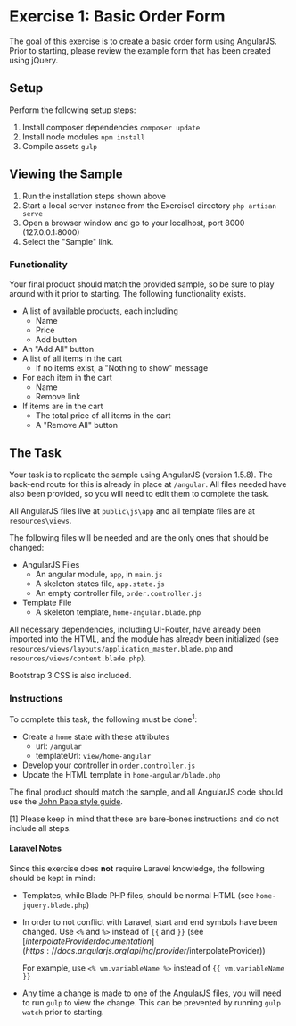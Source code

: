 # Exercise 1: Basic Order Form

The goal of this exercise is to create a basic order form using AngularJS. Prior to starting, please review the example form that has been created using jQuery.

## Setup

Perform the following setup steps:

1. Install composer dependencies
`composer update`
2. Install node modules
`npm install`
3. Compile assets
`gulp`

## Viewing the Sample

1. Run the installation steps shown above
2. Start a local server instance from the Exercise1 directory
`php artisan serve`
3. Open a browser window and go to your localhost, port 8000 (127.0.0.1:8000)
4. Select the "Sample" link.

### Functionality

Your final product should match the provided sample, so be sure to play around with it prior to starting. The following functionality exists.

* A list of available products, each including
  * Name
  * Price
  * Add button
* An "Add All" button
* A list of all items in the cart
  * If no items exist, a "Nothing to show" message
* For each item in the cart
  * Name
  * Remove link
* If items are in the cart
  * The total price of all items in the cart
  * A "Remove All" button

## The Task

Your task is to replicate the sample using AngularJS (version 1.5.8). The back-end route for this is already in place at `/angular`. All files needed have also been provided, so you will need to edit them to complete the task.

All AngularJS files live at `public\js\app` and all template files are at `resources\views`.

The following files will be needed and are the only ones that should be changed:

* AngularJS Files
  * An angular module, `app`, in `main.js`
  * A skeleton states file, `app.state.js`
  * An empty controller file, `order.controller.js`
* Template File
  * A skeleton template, `home-angular.blade.php`

All necessary dependencies, including UI-Router, have already been imported into the HTML, and the module has already been initialized (see `resources/views/layouts/application_master.blade.php` and `resources/views/content.blade.php`).

Bootstrap 3 CSS is also included.

### Instructions

To complete this task, the following must be done<sup>1</sup>:

* Create a `home` state with these attributes
  * url: `/angular`
  * templateUrl: `view/home-angular`
* Develop your controller in `order.controller.js`
* Update the HTML template in `home-angular/blade.php`

The final product should match the sample, and all AngularJS code should use the [John Papa style guide](https://github.com/johnpapa/angular-styleguide/blob/master/a1/README.md).

[1] Please keep in mind that these are bare-bones instructions and do not include all steps.

#### Laravel Notes

Since this exercise does **not** require Laravel knowledge, the following should be kept in mind:

* Templates, while Blade PHP files, should be normal HTML (see `home-jquery.blade.php`)
* In order to not conflict with Laravel, start and end symbols have been changed. Use `<%` and `%>` instead of `{{` and `}}` (see [$interpolateProvider documentation](https://docs.angularjs.org/api/ng/provider/$interpolateProvider))

  For example, use `<% vm.variableName %>` instead of `{{ vm.variableName }}`

* Any time a change is made to one of the AngularJS files, you will need to run `gulp` to view the change. This can be prevented by running `gulp watch` prior to starting.
